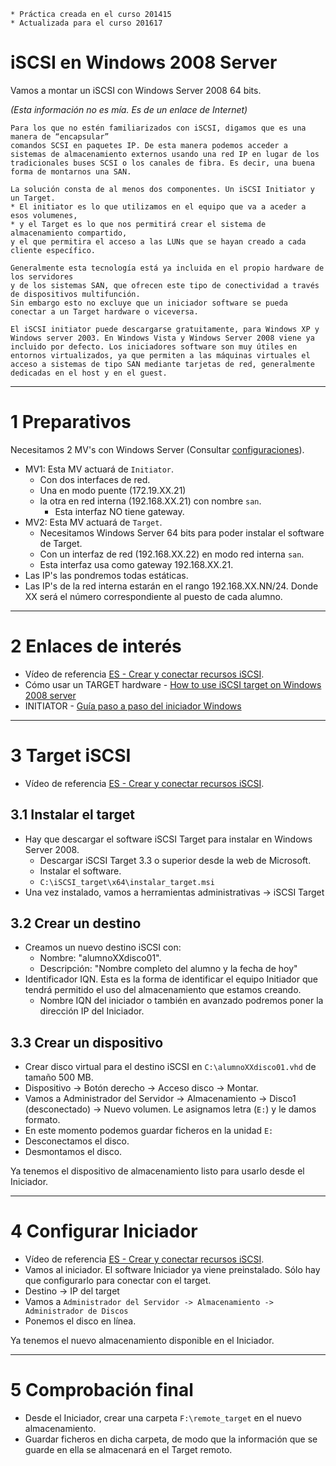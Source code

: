 ```
* Práctica creada en el curso 201415
* Actualizada para el curso 201617
```

# iSCSI en Windows 2008 Server

Vamos a montar un iSCSI con Windows Server 2008 64 bits.

*(Esta información no es mía. Es de un enlace de Internet)*

```
Para los que no estén familiarizados con iSCSI, digamos que es una manera de “encapsular”
comandos SCSI en paquetes IP. De esta manera podemos acceder a sistemas de almacenamiento externos usando una red IP en lugar de los tradicionales buses SCSI o los canales de fibra. Es decir, una buena forma de montarnos una SAN.

La solución consta de al menos dos componentes. Un iSCSI Initiator y un Target.
* El initiator es lo que utilizamos en el equipo que va a aceder a esos volumenes,
* y el Target es lo que nos permitirá crear el sistema de almacenamiento compartido,
y el que permitira el acceso a las LUNs que se hayan creado a cada cliente específico.

Generalmente esta tecnología está ya incluida en el propio hardware de los servidores
y de los sistemas SAN, que ofrecen este tipo de conectividad a través de dispositivos multifunción.
Sin embargo esto no excluye que un iniciador software se pueda conectar a un Target hardware o viceversa.

El iSCSI initiator puede descargarse gratuitamente, para Windows XP y Windows server 2003. En Windows Vista y Windows Server 2008 viene ya incluido por defecto. Los iniciadores software son muy útiles en entornos virtualizados, ya que permiten a las máquinas virtuales el acceso a sistemas de tipo SAN mediante tarjetas de red, generalmente dedicadas en el host y en el guest.
```

---

# 1 Preparativos

Necesitamos 2 MV's con Windows Server (Consultar [configuraciones](../../global/configuracion/windows-server.md)).
* MV1: Esta MV actuará de `Initiator`.
    * Con dos interfaces de red.
    * Una en modo puente (172.19.XX.21)
    * la otra en red interna (192.168.XX.21) con nombre `san`.
        * Esta interfaz NO tiene gateway.
* MV2: Esta MV actuará de `Target`.
    * Necesitamos Windows Server 64 bits para poder instalar el software de Target.
    * Con un interfaz de red (192.168.XX.22) en modo red interna `san`.
    * Esta interfaz usa como gateway 192.168.XX.21.
* Las IP's las pondremos todas estáticas.
* Las IP's de la red interna estarán en el rango 192.168.XX.NN/24.
Donde XX será el número correspondiente al puesto de cada alumno.

---

# 2 Enlaces de interés

* Vídeo de referencia [ES - Crear y conectar recursos iSCSI](https://youtu.be/_77UL2kZEEA).
* Cómo usar un TARGET hardware - [How to use iSCSI target on Windows 2008 server](https://www.synology.com/en-global/knowledgebase/DSM/tutorial/Virtualization/How_to_use_iSCSI_Targets_on_a_Windows_Server)
* INITIATOR - [Guía paso a paso del iniciador Windows](https://technet.microsoft.com/es-es/library/ee338476%28v=ws.10%29.aspx)

---

# 3 Target iSCSI

* Vídeo de referencia [ES - Crear y conectar recursos iSCSI](https://youtu.be/_77UL2kZEEA).

## 3.1 Instalar el target

* Hay que descargar el software iSCSI Target para instalar en Windows Server 2008.
    * Descargar iSCSI Target 3.3 o superior desde la web de Microsoft.
    * Instalar el software.
    * `C:\iSCSI_target\x64\instalar_target.msi`
* Una vez instalado, vamos a herramientas administrativas -> iSCSI Target

## 3.2 Crear un destino

* Creamos un nuevo destino iSCSI con:
    * Nombre: "alumnoXXdisco01".
    * Descripción: "Nombre completo del alumno y la fecha de hoy"
* Identificador IQN. Esta es la forma de identificar el equipo Initiador que tendrá
permitido el uso del almacenamiento que estamos creando.
    * Nombre IQN del iniciador o también en avanzado podremos poner la dirección IP del Iniciador.

## 3.3 Crear un dispositivo

* Crear disco virtual para el destino iSCSI en `C:\alumnoXXdisco01.vhd` de tamaño 500 MB.
* Dispositivo -> Botón derecho -> Acceso disco -> Montar.
* Vamos a Administrador del Servidor -> Almacenamiento -> Disco1 (desconectado)
-> Nuevo volumen. Le asignamos letra (`E:`) y le damos formato.
* En este momento podemos guardar ficheros en la unidad `E:`
* Desconectamos el disco.
* Desmontamos el disco.

Ya tenemos el dispositivo de almacenamiento listo para usarlo desde el Iniciador.

---

# 4 Configurar Iniciador

* Vídeo de referencia [ES - Crear y conectar recursos iSCSI](https://youtu.be/_77UL2kZEEA).
* Vamos al iniciador. El software Iniciador ya viene preinstalado.
Sólo hay que configurarlo para conectar con el target.
* Destino -> IP del target
* Vamos a `Administrador del Servidor -> Almacenamiento -> Administrador de Discos`
* Ponemos el disco en línea.

Ya tenemos el nuevo almacenamiento disponible en el Iniciador.

---

# 5 Comprobación final

* Desde el Iniciador, crear una carpeta `F:\remote_target` en el nuevo almacenamiento.
* Guardar ficheros en dicha carpeta, de modo que la información que se guarde en ella
se almacenará en el Target remoto.
